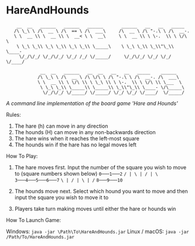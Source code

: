 # HareAndHounds

```
    __  __   ______   ______   ______       ______   __   __   _____
   /\ \_\ \ /\  __ \ /\  == \ /\  ___\     /\  __ \ /\ "-.\ \ /\  __-.
   \ \  __ \\ \  __ \\ \  __< \ \  __\     \ \  __ \\ \ \-.  \\ \ \/\ \
    \ \_\ \_\\ \_\ \_\\ \_\ \_\\ \_____\    \ \_\ \_\\ \_\\"\_\\ \____-
     \/_/\/_/ \/_/\/_/ \/_/ /_/ \/_____/     \/_/\/_/ \/_/ \/_/ \/____/

             __  __   ______   __  __   __   __   _____    ______
            /\ \_\ \ /\  __ \ /\ \/\ \ /\ "-.\ \ /\  __-. /\  ___\
            \ \  __ \\ \ \/\ \\ \ \_\ \\ \ \-.  \\ \ \/\ \\ \___  \
             \ \_\ \_\\ \_____\\ \_____\\ \_\\"\_\\ \____- \/\_____\
              \/_/\/_/ \/_____/ \/_____/ \/_/ \/_/ \/____/  \/_____/ 
 ```

*A command line implementation of the board game 'Hare and Hounds'*
 
 Rules:
  1. The hare (h) can move in any direction
  2. The hounds (H) can move in any non-backwards direction
  3. The hare wins when it reaches the left-most square
  4. The hounds win if the hare has no legal moves left

 How To Play:
  1. The hare moves first. Input the number of the square
     you wish to move to (square numbers shown below)
                 ```0───1───2```
               ```/ | \ | / | \```
              ```3───4───5───6───7```
               ```\ | / | \ | /```
                 ```8───9───10```

  2. The hounds move next. Select which hound you want to
     move and then input the square you wish to move it to
  3. Players take turn making moves until either the hare or hounds win

How To Launch Game:
 
 Windows: ```java -jar \Path\To\HareAndHounds.jar```
 Linux / macOS: ```java -jar /Path/To/HareAndHounds.jar```

